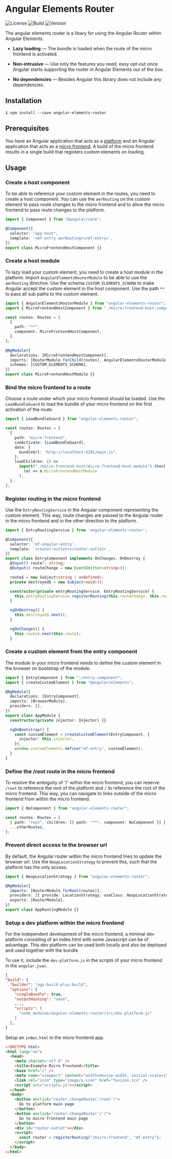 # Angular Elements Router

![License](https://img.shields.io/github/license/fboeller/angular-elements-router) ![Build](https://img.shields.io/github/workflow/status/fboeller/angular-elements-router/CI) ![Version](https://img.shields.io/npm/v/angular-elements-router)

The angular elements router is a libary for using the Angular Router within Angular Elements.

- **Lazy loading** — The bundle is loaded when the route of the micro frontend is activated.

- **Non-intrusive** — Use only the features you need, easy opt-out once Angular starts supporting the router in Angular Elements out of the box.

- **No dependencies** — Besides Angular this library does not include any dependencies.

## Installation

```
$ npm install --save angular-elements-router
```

## Prerequisites

You have an Angular application that acts as a [platform](./projects/example-platform) and an Angular application that acts as a [micro frontend](./projects/example-micro-frontend).
A build of the micro frontend results in a single build that registers custom elements on loading.

## Usage

### Create a host component

To be able to reference your custom element in the routes, you need to create a host component.
You can use the `aerRouting` on the custom element to pass route changes to the micro frontend and to allow the micro frontend to pass route changes to the platform.

```typescript
import { Component } from "@angular/core";

@Component({
  selector: "app-host",
  template: `<mf-entry aerRouting></mf-entry>`,
})
export class MicroFrontendHostComponent {}
```

### Create a host module

To lazy load your custom element, you need to create a host module in the platform.
Import `AngularElementsRouterModule` to be able to use the `aerRouting` directive.
Use the schema `CUSTOM_ELEMENTS_SCHEMA` to make Angular accept the custom element in the host component.
Use the path `**` to pass all sub paths to the custom element.

```typescript
import { AngularElementsRouterModule } from "angular-elements-router";
import { MicroFrontendHostComponent } from "./micro-frontend-host.component";

const routes: Routes = [
  {
    path: "**",
    component: MicroFrontendHostComponent,
  },
];

@NgModule({
  declarations: [MicroFrontendHostComponent],
  imports: [RouterModule.forChild(routes), AngularElementsRouterModule],
  schemas: [CUSTOM_ELEMENTS_SCHEMA],
})
export class MicroFrontendHostModule {}
```

### Bind the micro frontend to a route

Choose a route under which your micro frontend should be loaded.
Use the `LoadBundleGuard` to load the bundle of your micro frontend on the first activation of the route.

```typescript
import { LoadBundleGuard } from "angular-elements-router";

const routes: Routes = [
  {
    path: "micro-frontend",
    canActivate: [LoadBundleGuard],
    data: {
      bundleUrl: "http://localhost:4201/main.js",
    },
    loadChildren: () =>
      import("./micro-frontend-host/micro-frontend-host.module").then(
        (m) => m.MicroFrontendHostModule
      ),
  },
];
```

### Register routing in the micro frontend

Use the `EntryRoutingService` in the Angular component representing the custom element.
This way, route changes are passed to the Angular router in the micro frontend and in the other direction to the platform.

```typescript
import { EntryRoutingService } from 'angular-elements-router';

@Component({
  selector: 'mf-angular-entry',
  template: `<router-outlet></router-outlet>`,
})
export class EntryComponent implements OnChanges, OnDestroy {
  @Input() route?: string;
  @Output() routeChange = new EventEmitter<string>();

  route$ = new Subject<string | undefined>;
  private destroyed$ = new Subject<void>();

  constructor(private entryRoutingService: EntryRoutingService) {
    this.entryRoutingService.registerRouting(this.routeChange, this.route$, this.destroyed$);
  }

  ngOnDestroy() {
    this.destroyed$.next();
  }

  ngOnChanges() {
    this.route$.next(this.route);
  }
```

### Create a custom element from the entry component

The module in your micro frontend needs to define the custom element in the browser on bootstrap of the module. 

```typescript
import { EntryComponent } from "./entry.component";
import { createCustomElement } from "@angular/elements";

@NgModule({
  declarations: [EntryComponent],
  imports: [BrowserModule],
  providers: [],
})
export class AppModule {
  constructor(private injector: Injector) {}

  ngDoBootstrap() {
    const customElement = createCustomElement(EntryComponent, {
      injector: this.injector,
    });
    window.customElements.define("mf-entry", customElement);
  }
}
```

### Define the /root route in the micro frontend

To resolve the ambiguity of '/' within the micro frontend, you can reserve `/root` to reference the root of the platform and `/` to reference the root of the micro frontend.
This way, you can navigate to links outside of the micro frontend from within the micro frontend.

```typescript
import { NoComponent } from "angular-elements-router";

const routes: Routes = [
  { path: "root", children: [{ path: "**", component: NoComponent }] },
  ...otherRoutes,
];
```

### Prevent direct access to the browser url

By default, the Angular router within the micro frontend tries to update the browser url.
Use the `NoopLocationStrategy` to prevent this, such that the platform has the only access.

```typescript
import { NoopLocationStrategy } from "angular-elements-router";

@NgModule({
  imports: [RouterModule.forRoot(routes)],
  providers: [{ provide: LocationStrategy, useClass: NoopLocationStrategy }],
  exports: [RouterModule],
})
export class AppRoutingModule {}
```

### Setup a dev platform within the micro frontend

For the independent development of the micro frontend, a minimal dev platform consisting of an index.html with some Javascript can be of advantage.
This dev platform can be used both locally and also be deployed and used together with the bundle.

To use it, include the `dev-platform.js` in the scripts of your micro frontend in the `angular.json`.

```json
{
"build": {
  "builder": "ngx-build-plus:build",
  "options": {
    "singleBundle": true,
    "outputHashing": "none",
    ...,
    "scripts": [
      "node_modules/angular-elements-router/src/dev-platform.js"
    ]
  },
}
```

Setup an `index.html` in the micro frontend app.

```html
<!DOCTYPE html>
<html lang="en">
  <head>
    <meta charset="utf-8" />
    <title>Example Micro Frontend</title>
    <base href="/" />
    <meta name="viewport" content="width=device-width, initial-scale=1" />
    <link rel="icon" type="image/x-icon" href="favicon.ico" />
    <script src="scripts.js"></script>
  </head>
  <body>
    <button onclick="router.changeRoute('/root')">
      Go to platform main page
    </button>
    <button onclick="router.changeRoute('/')">
      Go to micro frontend main page
    </button>
    <div id="router-outlet"></div>
    <script>
      const router = registerRouting("/micro-frontend", "mf-entry");
    </script>
  </body>
</html>
```
